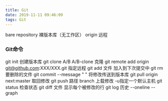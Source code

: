 ```yaml
---
title: Git
date: 2019-11-11 09:46:09
tags: Git
---
```

bare repository
裸版本库（无工作区）
origin
远程
### Git命令
git init
创建版本库
git clone A/B A/B-clone
克隆
git remote add origin git@github.com:XXX/XXX.git
指定远程
git add 文件
加入到下次提交中
git rm
要删除的文件
git commit --message " "
将修改传送到版本库
git pull origin next:master
取回修改
git push 路径 branch
上载修改 -u指定一个默认主机
git status
检查状态
git diff 文件
显示每个被修改的行
git log
历史 --oneline --graph
